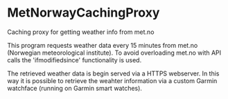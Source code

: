 # MetNorwayCachingProxy
Caching proxy for getting weather info from met.no

This program requests weather data every 15 minutes from met.no (Norwegian meteorological institute).
To avoid overloading met.no with API calls the 'ifmodifiedsince' functionality is used.

The retrieved weather data is begin served via a HTTPS webserver. In this way it is possible to retrieve the weahter
information via a custom Garmin watchface (running on Garmin smart watches).
